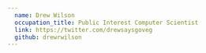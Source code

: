 ```yaml
---
  name: Drew Wilson
  occupation_title: Public Interest Computer Scientist
  link: https://twitter.com/drewsaysgoveg
  github: drewrwilson
---
```

